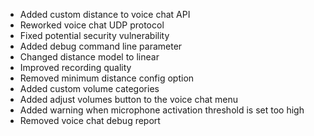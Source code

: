 - Added custom distance to voice chat API
- Reworked voice chat UDP protocol
- Fixed potential security vulnerability
- Added debug command line parameter
- Changed distance model to linear
- Improved recording quality
- Removed minimum distance config option
- Added custom volume categories
- Added adjust volumes button to the voice chat menu
- Added warning when microphone activation threshold is set too high
- Removed voice chat debug report